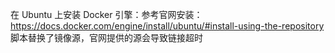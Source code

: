 在 Ubuntu 上安装 Docker 引擎：参考官网安装：https://docs.docker.com/engine/install/ubuntu/#install-using-the-repository
脚本替换了镜像源，官网提供的源会导致链接超时
